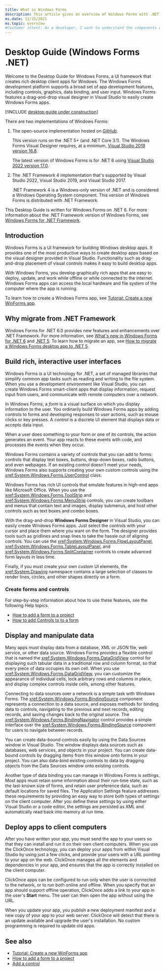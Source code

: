 ```yaml
---
title: What is Windows Forms
description: This article gives an overview of Windows Forms with .NET Core and .NET 5.
ms.date: 11/15/2021
ms.topic: overview
#Customer intent: As a developer, I want to understand the components of Windows Forms so that I can understand the overall picture of Windows Forms.
---
```


# Desktop Guide (Windows Forms .NET)

Welcome to the Desktop Guide for Windows Forms, a UI framework that creates rich desktop client apps for Windows. The Windows Forms development platform supports a broad set of app development features, including controls, graphics, data binding, and user input. Windows Forms features a drag-and-drop visual designer in Visual Studio to easily create Windows Forms apps.

[!INCLUDE [desktop guide under construction](../../includes/desktop-guide-preview-note.md)]

There are two implementations of Windows Forms:

01. The open-source implementation hosted on [GitHub](https://github.com/dotnet/winforms).

    This version runs on the .NET 5+ (and .NET Core 3.1). The Windows Forms Visual Designer requires, at a minimum, [Visual Studio 2019 version 16.8](https://visualstudio.microsoft.com/downloads/?utm_medium=microsoft&utm_source=docs.microsoft.com&utm_campaign=inline+link&utm_content=download+vs2019+desktopguide+winforms).

    The latest version of Windows Forms is for .NET 6 using [Visual Studio 2022 version 17.0](https://visualstudio.microsoft.com/downloads/?utm_medium=microsoft&utm_source=docs.microsoft.com&utm_campaign=inline+link&utm_content=download+vs2022+desktopguide+winforms).

01. The .NET Framework 4 implementation that's supported by Visual Studio 2022, Visual Studio 2019, and Visual Studio 2017.

    .NET Framework 4 is a Windows-only version of .NET and is considered a Windows Operating System component. This version of Windows Forms is distributed with .NET Framework.

This Desktop Guide is written for Windows Forms on .NET 6. For more information about the .NET Framework version of Windows Forms, see [Windows Forms for .NET Framework](../../../framework/winforms/index.yml?view=netframeworkdesktop-4.8&preserve-view=true).

## Introduction

Windows Forms is a UI framework for building Windows desktop apps. It provides one of the most productive ways to create desktop apps based on the visual designer provided in Visual Studio. Functionality such as drag-and-drop placement of visual controls makes it easy to build desktop apps.

With Windows Forms, you develop graphically rich apps that are easy to deploy, update, and work while offline or while connected to the internet. Windows Forms apps can access the local hardware and file system of the computer where the app is running.

To learn how to create a Windows Forms app, see [Tutorial: Create a new WinForms app](../get-started/create-app-visual-studio.md).

## Why migrate from .NET Framework

Windows Forms for .NET 6.0 provides new features and enhancements over .NET Framework. For more information, see [What's new in Windows Forms for .NET 6](../whats-new/net60.md) and [.NET 5](../whats-new/net50.md). To learn how to migrate an app, see [How to migrate a Windows Forms desktop app to .NET 5](../migration/index.md).

## Build rich, interactive user interfaces

Windows Forms is a UI technology for .NET, a set of managed libraries that simplify common app tasks such as reading and writing to the file system. When you use a development environment like Visual Studio, you can create Windows Forms smart-client apps that display information, request input from users, and communicate with remote computers over a network.

In Windows Forms, a *form* is a visual surface on which you display information to the user. You ordinarily build Windows Forms apps by adding controls to forms and developing responses to user actions, such as mouse clicks or key presses. A *control* is a discrete UI element that displays data or accepts data input.

When a user does something to your form or one of its controls, the action generates an event. Your app reacts to these events with code, and processes the events when they occur.<!-- TODO  For more information, see [Creating Event Handlers in Windows Forms](creating-event-handlers-in-windows-forms.md).-->

Windows Forms contains a variety of controls that you can add to forms: controls that display text boxes, buttons, drop-down boxes, radio buttons, and even webpages.<!-- TODO For a list of all the controls you can use on a form, see [Controls to Use on Windows Forms](./controls/controls-to-use-on-windows-forms.md).--> If an existing control doesn't meet your needs, Windows Forms also supports creating your own custom controls using the <xref:System.Windows.Forms.UserControl> class.

Windows Forms has rich UI controls that emulate features in high-end apps like Microsoft Office. When you use the <xref:System.Windows.Forms.ToolStrip> and <xref:System.Windows.Forms.MenuStrip> controls, you can create toolbars and menus that contain text and images, display submenus, and host other controls such as text boxes and combo boxes.

With the drag-and-drop **Windows Forms Designer** in Visual Studio, you can easily create Windows Forms apps. Just select the controls with your cursor and place them where you want on the form. The designer provides tools such as gridlines and snap lines to take the hassle out of aligning controls. You can use the <xref:System.Windows.Forms.FlowLayoutPanel>, <xref:System.Windows.Forms.TableLayoutPanel>, and <xref:System.Windows.Forms.SplitContainer> controls to create advanced form layouts in less time.

Finally, if you must create your own custom UI elements, the <xref:System.Drawing> namespace contains a large selection of classes to render lines, circles, and other shapes directly on a form.

### Create forms and controls

For step-by-step information about how to use these features, see the following Help topics.

- [How to add a form to a project](../forms/how-to-add.md)
- [How to add Controls to to a form](../controls/how-to-add-to-a-form.md)

<!-- TODO
| Using the <xref:System.Windows.Forms.ToolStrip> Control | [How to: Create a Basic ToolStrip with Standard Items Using the Designer](./controls/create-a-basic-wf-toolstrip-with-standard-items-using-the-designer.md) |
| Creating graphics with <xref:System.Drawing> | [Getting Started with Graphics Programming](./advanced/getting-started-with-graphics-programming.md)  |
| Creating custom controls                     | [How to: Inherit from the UserControl Class](./controls/how-to-inherit-from-the-usercontrol-class.md) |
-->

## Display and manipulate data

Many apps must display data from a database, XML or JSON file, web service, or other data source. Windows Forms provides a flexible control that is named the <xref:System.Windows.Forms.DataGridView> control for displaying such tabular data in a traditional row and column format, so that every piece of data occupies its own cell. When you use <xref:System.Windows.Forms.DataGridView>, you can customize the appearance of individual cells, lock arbitrary rows and columns in place, and display complex controls inside cells, among other features.

Connecting to data sources over a network is a simple task with Windows Forms. The <xref:System.Windows.Forms.BindingSource> component represents a connection to a data source, and exposes methods for binding data to controls, navigating to the previous and next records, editing records, and saving changes back to the original source. The <xref:System.Windows.Forms.BindingNavigator> control provides a simple interface over the <xref:System.Windows.Forms.BindingSource> component for users to navigate between records.

You can create data-bound controls easily by using the Data Sources window in Visual Studio. The window displays data sources such as databases, web services, and objects in your project. You can create data-bound controls by dragging items from this window onto forms in your project. You can also data-bind existing controls to data by dragging objects from the Data Sources window onto existing controls.

Another type of data binding you can manage in Windows Forms is *settings*. Most apps must retain some information about their run-time state, such as the last-known size of forms, and retain user preference data, such as default locations for saved files. The Application Settings feature addresses these requirements by providing an easy way to store both types of settings on the client computer. After you define these settings by using either Visual Studio or a code editor, the settings are persisted as XML and automatically read back into memory at run time.

<!-- TODO
### Display and manipulate data

For step-by-step information about how to use these features, see the following Help topics.

| Description                                                   | Help topic                                                                                                                                                        |
|---------------------------------------------------------------|-------------------------------------------------------------------------------------------------------------------------------------------------------------------|
| Using the <xref:System.Windows.Forms.BindingSource> component | [How to: Bind Windows Forms Controls with the BindingSource Component Using the Designer](./controls/bind-wf-controls-with-the-bindingsource.md)                  |
| Working with ADO.NET data sources                             | [How to: Sort and Filter ADO.NET Data with the Windows Forms BindingSource Component](./controls/sort-and-filter-ado-net-data-with-wf-bindingsource-component.md) |
| Using the Data Sources window                                 | [Bind Windows Forms controls to data in Visual Studio](/visualstudio/data-tools/bind-windows-forms-controls-to-data-in-visual-studio)                             |
| Using app settings                                            | [How to: Create Application Settings](./advanced/how-to-create-application-settings.md)                                                                           |

-->

## Deploy apps to client computers

After you have written your app, you must send the app to your users so that they can install and run it on their own client computers. When you use the ClickOnce technology, you can deploy your apps from within Visual Studio by using just a few clicks, and provide your users with a URL pointing to your app on the web. ClickOnce manages all the elements and dependencies in your app, and ensures that the app is correctly installed on the client computer.

ClickOnce apps can be configured to run only when the user is connected to the network, or to run both online and offline. When you specify that an app should support offline operation, ClickOnce adds a link to your app in the user's **Start** menu. The user can then open the app without using the URL.

When you update your app, you publish a new deployment manifest and a new copy of your app to your web server. ClickOnce will detect that there is an update available and upgrade the user's installation. No custom programming is required to update old apps.

<!-- TODO

### Deploy ClickOnce apps

For a full introduction to ClickOnce, see [ClickOnce Security and Deployment](/visualstudio/deployment/clickonce-security-and-deployment). For step-by-step information about how to use these features, see the following Help topics,

|Description|Help topic|
|-----------------|----------------|
|Deploying an app by using ClickOnce|[How to: Publish a ClickOnce Application using the Publish Wizard](/visualstudio/deployment/how-to-publish-a-clickonce-application-using-the-publish-wizard)<br /><br /> [Walkthrough: Manually Deploying a ClickOnce Application](/visualstudio/deployment/walkthrough-manually-deploying-a-clickonce-application)|
|Updating a ClickOnce deployment|[How to: Manage Updates for a ClickOnce Application](/visualstudio/deployment/how-to-manage-updates-for-a-clickonce-application)|
|Managing security with ClickOnce|[How to: Enable ClickOnce Security Settings](/visualstudio/deployment/how-to-enable-clickonce-security-settings)|
-->

<!-- TODO
## Other controls and features

There are many other features in Windows Forms that make implementing common tasks fast and easy, such as support for creating dialog boxes, printing, adding help and documentation, and localizing your app to multiple languages.

### Implement other controls and features

For step-by-step information about how to use these features, see the following Help topics.

| Description | Help topic |
|-------------|------------|
|Printing the contents of a form | [How to: Print Graphics in Windows Forms](./advanced/how-to-print-graphics-in-windows-forms.md)<br /><br /> [How to: Print a Multi-Page Text File in Windows Forms](./advanced/how-to-print-a-multi-page-text-file-in-windows-forms.md) |
|Learn more about Windows Forms security | [Security in Windows Forms Overview](security-in-windows-forms-overview.md) |
-->

## See also

- [Tutorial: Create a new WinForms app](../get-started/create-app-visual-studio.md)
- [How to add a form to a project](../forms/how-to-add.md)
- [Add a control](../controls/how-to-add-to-a-form.md)
